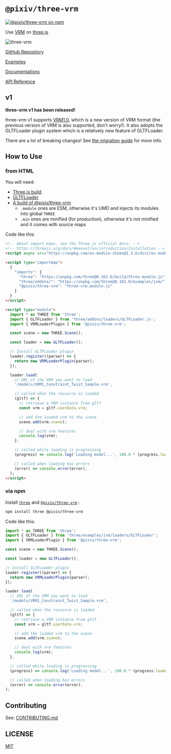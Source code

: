 # `@pixiv/three-vrm`

[![@pixiv/three-vrm on npm](https://img.shields.io/npm/v/@pixiv/three-vrm)](https://www.npmjs.com/package/@pixiv/three-vrm)

Use [VRM](https://vrm.dev/) on [three.js](https://threejs.org/)

![three-vrm](https://github.com/pixiv/three-vrm/raw/dev/three-vrm.png)

[GitHub Repository](https://github.com/pixiv/three-vrm/)

[Examples](https://pixiv.github.io/three-vrm/packages/three-vrm/examples)

[Documentations](https://github.com/pixiv/three-vrm/tree/dev/docs/README.md)

[API Reference](https://pixiv.github.io/three-vrm/packages/three-vrm/docs)

## v1

**three-vrm v1 has been released!**

three-vrm v1 supports [VRM1.0](https://vrm.dev/vrm1/), which is a new version of VRM format (the previous version of VRM is also supported, don't worry!).
It also adopts the GLTFLoader plugin system which is a relatively new feature of GLTFLoader.

There are a lot of breaking changes!
See [the migration guide](https://github.com/pixiv/three-vrm/blob/dev/docs/migration-guide-1.0.md) for more info.

## How to Use

### from HTML

You will need:

- [Three.js build](https://github.com/mrdoob/three.js/blob/master/build/three.js)
- [GLTFLoader](https://github.com/mrdoob/three.js/blob/master/examples/js/loaders/GLTFLoader.js)
- [A build of @pixiv/three-vrm](https://unpkg.com/browse/@pixiv/three-vrm/lib/)
  - `.module` ones are ESM, otherwise it's UMD and injects its modules into global `THREE`
  - `.min` ones are minified (for production), otherwise it's not minified and it comes with source maps

Code like this:

```html
<!-- About import maps, see the Three.js official docs: -->
<!-- https://threejs.org/docs/#manual/en/introduction/Installation -->
<script async src="https://unpkg.com/es-module-shims@1.3.6/dist/es-module-shims.js"></script>

<script type="importmap">
  {
    "imports": {
      "three": "https://unpkg.com/three@0.162.0/build/three.module.js",
      "three/addons/": "https://unpkg.com/three@0.162.0/examples/jsm/",
      "@pixiv/three-vrm": "three-vrm.module.js"
    }
  }
</script>

<script type="module">
  import * as THREE from 'three';
  import { GLTFLoader } from 'three/addons/loaders/GLTFLoader.js';
  import { VRMLoaderPlugin } from '@pixiv/three-vrm';

  const scene = new THREE.Scene();

  const loader = new GLTFLoader();

  // Install GLTFLoader plugin
  loader.register((parser) => {
    return new VRMLoaderPlugin(parser);
  });

  loader.load(
    // URL of the VRM you want to load
    '/models/VRM1_Constraint_Twist_Sample.vrm',

    // called when the resource is loaded
    (gltf) => {
      // retrieve a VRM instance from gltf
      const vrm = gltf.userData.vrm;

      // add the loaded vrm to the scene
      scene.add(vrm.scene);

      // deal with vrm features
      console.log(vrm);
    },

    // called while loading is progressing
    (progress) => console.log('Loading model...', 100.0 * (progress.loaded / progress.total), '%'),

    // called when loading has errors
    (error) => console.error(error),
  );
</script>
```

### via npm

Install [`three`](https://www.npmjs.com/package/three) and [`@pixiv/three-vrm`](https://www.npmjs.com/package/@pixiv/three-vrm) :

```sh
npm install three @pixiv/three-vrm
```

Code like this:

```javascript
import * as THREE from 'three';
import { GLTFLoader } from 'three/examples/jsm/loaders/GLTFLoader';
import { VRMLoaderPlugin } from '@pixiv/three-vrm';

const scene = new THREE.Scene();

const loader = new GLTFLoader();

// Install GLTFLoader plugin
loader.register((parser) => {
  return new VRMLoaderPlugin(parser);
});

loader.load(
  // URL of the VRM you want to load
  '/models/VRM1_Constraint_Twist_Sample.vrm',

  // called when the resource is loaded
  (gltf) => {
    // retrieve a VRM instance from gltf
    const vrm = gltf.userData.vrm;

    // add the loaded vrm to the scene
    scene.add(vrm.scene);

    // deal with vrm features
    console.log(vrm);
  },

  // called while loading is progressing
  (progress) => console.log('Loading model...', 100.0 * (progress.loaded / progress.total), '%'),

  // called when loading has errors
  (error) => console.error(error),
);
```

## Contributing

See: [CONTRIBUTING.md](CONTRIBUTING.md)

## LICENSE

[MIT](LICENSE)
